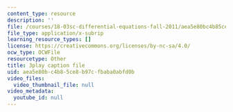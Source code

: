 ```yaml
---
content_type: resource
description: ''
file: /courses/18-03sc-differential-equations-fall-2011/aea5e80bc4b85ce8b97cfbaba0abfd0b_xWa5_OXI6VM.vtt
file_type: application/x-subrip
learning_resource_types: []
license: https://creativecommons.org/licenses/by-nc-sa/4.0/
ocw_type: OCWFile
resourcetype: Other
title: 3play caption file
uid: aea5e80b-c4b8-5ce8-b97c-fbaba0abfd0b
video_files:
  video_thumbnail_file: null
video_metadata:
  youtube_id: null
---
```

